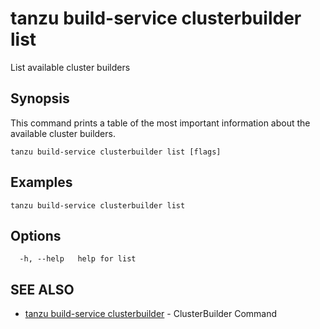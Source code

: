 # tanzu build-service clusterbuilder list

List available cluster builders

## Synopsis

This command prints a table of the most important information about the available cluster builders.

```console
tanzu build-service clusterbuilder list [flags]
```

## Examples

```console
tanzu build-service clusterbuilder list
```

## Options

```console
  -h, --help   help for list
```

## SEE ALSO

* [tanzu build-service clusterbuilder](tanzu_build-service_clusterbuilder.hbs.md)	 - ClusterBuilder Command